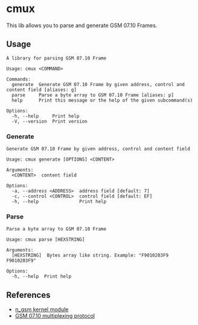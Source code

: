 # cmux

This lib allows you to parse and generate GSM 07.10 Frames.

## Usage

<!-- USAGE_START -->
```plainstext
A library for parsing GSM 07.10 Frame

Usage: cmux <COMMAND>

Commands:
  generate  Generate GSM 07.10 Frame by given address, control and content field [aliases: g]
  parse     Parse a byte array to GSM 07.10 Frame [aliases: p]
  help      Print this message or the help of the given subcommand(s)

Options:
  -h, --help     Print help
  -V, --version  Print version
```
<!-- USAGE_END -->

### Generate

<!-- USAGE_GEN_START -->
```plainstext
Generate GSM 07.10 Frame by given address, control and content field

Usage: cmux generate [OPTIONS] <CONTENT>

Arguments:
  <CONTENT>  content field

Options:
  -a, --address <ADDRESS>  address field [default: 7]
  -c, --control <CONTROL>  control field [default: EF]
  -h, --help               Print help
```
<!-- USAGE_GEN_END -->

### Parse

<!-- USAGE_PAR_START -->
```plainstext
Parse a byte array to GSM 07.10 Frame

Usage: cmux parse [HEXSTRING]

Arguments:
  [HEXSTRING]  Bytes array like string. Example: "F9010203F9 F9010203F9"

Options:
  -h, --help  Print help
```
<!-- USAGE_PAR_END -->

## References

- [n_gsm kernel module](https://docs.kernel.org/driver-api/tty/n_gsm.html)
- [GSM 07.10 multiplexing protocol](https://www.3gpp.org/ftp/Specs/archive/07_series/07.10/0710-720.zip)
